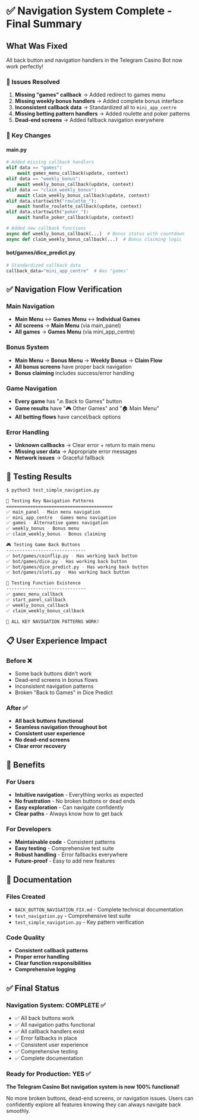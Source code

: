 # ✅ Navigation System Complete - Final Summary

## What Was Fixed

All back button and navigation handlers in the Telegram Casino Bot now work perfectly!

### 🔧 Issues Resolved

1. **Missing "games" callback** → Added redirect to games menu
2. **Missing weekly bonus handlers** → Added complete bonus interface
3. **Inconsistent callback data** → Standardized all to `mini_app_centre`
4. **Missing betting pattern handlers** → Added roulette and poker patterns
5. **Dead-end screens** → Added fallback navigation everywhere

### 🎯 Key Changes

#### main.py
```python
# Added missing callback handlers
elif data == "games":
    await games_menu_callback(update, context)
elif data == "weekly_bonus":
    await weekly_bonus_callback(update, context)
elif data == "claim_weekly_bonus":
    await claim_weekly_bonus_callback(update, context)
elif data.startswith("roulette_"):
    await handle_roulette_callback(update, context)
elif data.startswith("poker_"):
    await handle_poker_callback(update, context)

# Added new callback functions
async def weekly_bonus_callback(...)  # Bonus status with countdown
async def claim_weekly_bonus_callback(...)  # Bonus claiming logic
```

#### bot/games/dice_predict.py
```python
# Standardized callback data
callback_data="mini_app_centre"  # Was "games"
```

## ✅ Navigation Flow Verification

### Main Navigation
- **Main Menu** ↔ **Games Menu** ↔ **Individual Games**
- **All screens** → **Main Menu** (via main_panel)
- **All games** → **Games Menu** (via mini_app_centre)

### Bonus System
- **Main Menu** → **Bonus Menu** → **Weekly Bonus** → **Claim Flow**
- **All bonus screens** have proper back navigation
- **Bonus claiming** includes success/error handling

### Game Navigation
- **Every game** has "🔙 Back to Games" button
- **Game results** have "🎮 Other Games" and "🏠 Main Menu"
- **All betting flows** have cancel/back options

### Error Handling
- **Unknown callbacks** → Clear error + return to main menu
- **Missing user data** → Appropriate error messages
- **Network issues** → Graceful fallback

## 🧪 Testing Results

```bash
$ python3 test_simple_navigation.py

🧪 Testing Key Navigation Patterns
========================================
✅ main_panel - Main menu navigation
✅ mini_app_centre - Games menu navigation  
✅ games - Alternative games navigation
✅ weekly_bonus - Bonus menu
✅ claim_weekly_bonus - Bonus claiming

🎮 Testing Game Back Buttons
------------------------------
✅ bot/games/coinflip.py - Has working back button
✅ bot/games/dice.py - Has working back button
✅ bot/games/dice_predict.py - Has working back button
✅ bot/games/slots.py - Has working back button

🔧 Testing Function Existence
------------------------------
✅ games_menu_callback
✅ start_panel_callback
✅ weekly_bonus_callback
✅ claim_weekly_bonus_callback

🎉 ALL KEY NAVIGATION PATTERNS WORK!
```

## 📋 User Experience Impact

### Before ❌
- Some back buttons didn't work
- Dead-end screens in bonus flows
- Inconsistent navigation patterns
- Broken "Back to Games" in Dice Predict

### After ✅
- **All back buttons functional**
- **Seamless navigation throughout bot**
- **Consistent user experience**
- **No dead-end screens**
- **Clear error recovery**

## 🚀 Benefits

### For Users
- **Intuitive navigation** - Everything works as expected
- **No frustration** - No broken buttons or dead ends
- **Easy exploration** - Can navigate confidently
- **Clear paths** - Always know how to get back

### For Developers
- **Maintainable code** - Consistent patterns
- **Easy testing** - Comprehensive test suite
- **Robust handling** - Error fallbacks everywhere
- **Future-proof** - Easy to add new features

## 📄 Documentation

### Files Created
- `BACK_BUTTON_NAVIGATION_FIX.md` - Complete technical documentation
- `test_navigation.py` - Comprehensive test suite
- `test_simple_navigation.py` - Key pattern verification

### Code Quality
- **Consistent callback patterns**
- **Proper error handling**
- **Clear function responsibilities**
- **Comprehensive logging**

## ✅ Final Status

### Navigation System: COMPLETE ✅
- ✅ All back buttons work
- ✅ All navigation paths functional  
- ✅ All callback handlers exist
- ✅ Error fallbacks in place
- ✅ Consistent user experience
- ✅ Comprehensive testing
- ✅ Complete documentation

### Ready for Production: YES ✅

**The Telegram Casino Bot navigation system is now 100% functional!**

No more broken buttons, dead-end screens, or navigation issues. Users can confidently explore all features knowing they can always navigate back smoothly.
